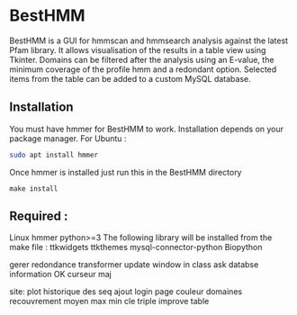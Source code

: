 # BestHMM
BestHMM is a GUI for hmmscan and hmmsearch analysis against the latest Pfam library.
It allows visualisation of the results in a table view using Tkinter. 
Domains can be filtered after the analysis using an E-value, the minimum coverage of the profile hmm and a redondant option.
Selected items from the table can be added to a custom MySQL database.



## Installation
You must have hmmer for BestHMM to work.
Installation depends on your package manager.
For Ubuntu :
```bash
sudo apt install hmmer
```

Once hmmer is installed just run this in the BestHMM directory 
```make
make install
```
## Required :
Linux
hmmer
python>=3
The following library will be installed from the make file :
ttkwidgets
ttkthemes
mysql-connector-python
Biopython

gerer redondance
transformer update window in class
ask databse information OK
curseur maj

site:
plot historique des seq ajout
login page
couleur domaines
recouvrement moyen max min
cle triple
improve table
